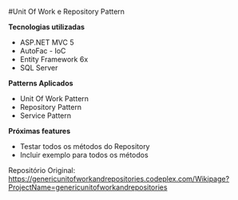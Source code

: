 #Unit Of Work e Repository Pattern

**Tecnologias utilizadas**

 - ASP.NET MVC 5
 - AutoFac - IoC 
 - Entity Framework 6x 
 - SQL Server

**Patterns Aplicados**

 - Unit Of Work Pattern
 - Repository Pattern
 - Service Pattern
 

**Próximas features**

- Testar todos os métodos do Repository
- Incluir exemplo para todos os métodos



Repositório Original: https://genericunitofworkandrepositories.codeplex.com/Wikipage?ProjectName=genericunitofworkandrepositories

